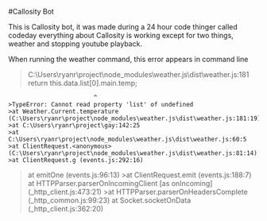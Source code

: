 #Callosity Bot

This is Callosity bot, it was made during a 24 hour code thinger called codeday  everything about Callosity is working except for two things, weather and stopping youtube playback.


When running the weather command, this error appears in command line 

>C:\Users\ryanr\project\node_modules\weather.js\dist\weather.js:181
 > return this.data.list[0].main.temp;
 
                            ^
    >TypeError: Cannot read property 'list' of undefined
    >at Weather.Current.temperature (C:\Users\ryanr\project\node_modules\weather.js\dist\weather.js:181:19)
    >at C:\Users\ryanr\project\gay:142:25
    >at C:\Users\ryanr\project\node_modules\weather.js\dist\weather.js:60:5
    >at ClientRequest.<anonymous> (C:\Users\ryanr\project\node_modules\weather.js\dist\weather.js:81:14)
    >at ClientRequest.g (events.js:292:16)
   > at emitOne (events.js:96:13)
    >at ClientRequest.emit (events.js:188:7)
   > at HTTPParser.parserOnIncomingClient [as onIncoming] (_http_client.js:473:21)
    >at HTTPParser.parserOnHeadersComplete (_http_common.js:99:23)
   > at Socket.socketOnData (_http_client.js:362:20)

